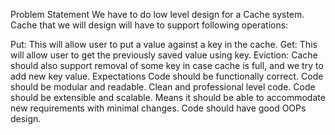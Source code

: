 ﻿Problem Statement
We have to do low level design for a Cache system. Cache that we will design will have to support following operations:

Put: This will allow user to put a value against a key in the cache.
Get: This will allow user to get the previously saved value using key.
Eviction: Cache should also support removal of some key in case cache is full, and we try to add new key value.
Expectations
Code should be functionally correct.
Code should be modular and readable. Clean and professional level code.
Code should be extensible and scalable. Means it should be able to accommodate new requirements with minimal changes.
Code should have good OOPs design.